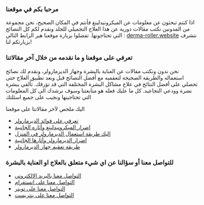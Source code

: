 ### مرحبا بكم في موقعنا
 اذا كنتم تبحثون عن معلومات عن الميكرونيدلينغ فأنتم في المكان الصحيح، نحن مجموعة من المدونين نكتب مقالات دورية عن هذا العلاج التجميلي للجلد ونقدم لكم كل النصائح التي تحتاجونها.
تفضلوا بزيارة موقعنا هبر الرابط التالي : [derma-roller.website](http://derma-roller.website/) نتشرف بزيارتكم لنا!
                



### تعرفي على موقعنا و ما نقدمه من خلال آخر مقالاتنا
            
 نحن ندون ونكتب مقالات عن العناية بالبشرة وجهاز الديرمارولر، ونقدم لك نصائح استعماله والطريقة الصحيحة لتعقميه مع أفضل النصائح قبل وبعد تطبيق العلاج حتى تحصلي على أفضل النتائج في علاج مشاكل البشرة المختلفة التي قد تؤرقك. تألقي ببشرة نضرة وودعي التجاعيد. كل ما عليك فعله هو متابعتنا وسوف نرشدك الى كل المعلومات التي تحتاجينها ونجيب على جميع اسئلتك
                        
اليك ملخص لآخر مقالاتنا على موقعنا
- [تعرفي على فوائد الديرمارولر](http://derma-roller.website/%D9%81%D9%88%D8%A7%D8%A6%D8%AF-%D8%A7%D9%84%D8%AF%D9%8A%D8%B1%D9%85%D8%A7-%D8%B1%D9%88%D9%84%D8%B1/)
- [اضرار الميكرونيدلينغ وأثاره الجانبية](http://derma-roller.website/%D8%A7%D8%B6%D8%B1%D8%A7%D8%B1-%D8%A7%D9%84%D9%88%D8%AE%D8%B2-%D8%A8%D8%A7%D9%84%D8%A5%D8%A8%D8%B1-%D8%A7%D9%84%D8%AF%D9%82%D9%8A%D9%82%D8%A9/)
- [اليك طريقة استعمال الديرمارولر في المنزل](http://derma-roller.website/%D8%B7%D8%B1%D9%8A%D9%82%D8%A9-%D8%A7%D8%B3%D8%AA%D8%AE%D8%AF%D8%A7%D9%85-%D8%A7%D9%84%D8%AF%D9%8A%D8%B1%D9%85%D8%A7-%D8%B1%D9%88%D9%84%D8%B1/)
- [اضرار الديرمارولر وأثارها الجانبية](http://derma-roller.website/%D8%A7%D8%B6%D8%B1%D8%A7%D8%B1-%D8%A7%D9%84%D8%AF%D9%8A%D8%B1%D9%85%D8%A7-%D8%B1%D9%88%D9%84%D8%B1/)
- [طريقة تعقيم جهاز الديرمارولر](http://derma-roller.website/%D8%B7%D8%B1%D9%8A%D9%82%D8%A9-%D8%AA%D9%86%D8%B8%D9%8A%D9%81-%D8%A7%D9%84%D8%AF%D9%8A%D8%B1%D9%85%D8%A7-%D8%A7%D9%84%D8%B1%D9%88%D9%84%D8%B1/)

### للتواصل معنا أو سؤالنا عن اي شيء متعلق بالعلاج او العناية بالبشرة
- [التواصل معنا بالبريد الالكتروني](http://derma-roller.website/contact-by-email/)
- [التواصل معنا على انستغرام](https://www.instagram.com/dermarollerguide/)
- [التواصل معنا على تويتر](https://twitter.com/jamelaali89)
- [التواصل معنا على بنتريست](https://www.pinterest.com/dermarollerguide/)
